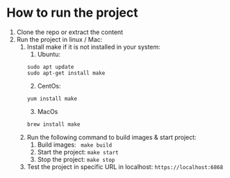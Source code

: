 # How to run the project
1. Clone the repo or extract the content
2. Run the project in linux / Mac:
   1. Install make if it is not installed in your system:
      1. Ubuntu: 
      ```
      sudo apt update
      sudo apt-get install make
      ```
      2. CentOs:
      ```
      yum install make
      ```
      3. MacOs
      ```
      brew install make
      ```
   2. Run the following command to build images & start project:
      1. Build images: 
        ``` make build```
      2. Start the project:
        ```make start```
      3. Stop the project:
      ```make stop```
   3. Test the project in specific URL in localhost:
    ```https://localhost:6868```
